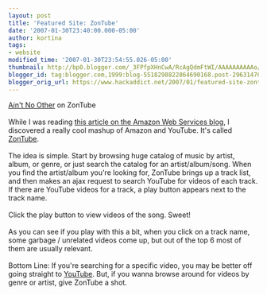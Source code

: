 ```yaml
---
layout: post
title: 'Featured Site: ZonTube'
date: '2007-01-30T23:40:00.000-05:00'
author: kortina
tags:
- website
modified_time: '2007-01-30T23:54:55.026-05:00'
thumbnail: http://bp0.blogger.com/_3FPfpXHnCwA/RcAgQdmFtWI/AAAAAAAAAAo/gpP1m26XM34/s72-c/Picture+1.png
blogger_id: tag:blogger.com,1999:blog-5518298822864690168.post-296314702327132681
blogger_orig_url: https://www.hackaddict.net/2007/01/featured-site-zontube.html
---
```


<img alt="" border="0" id="BLOGGER_PHOTO_ID_5026052651339855202" src="{{ site.url }}/assets/images/2007-01-30-image-0000.png" style=" "/><br/><a href="http://pulpsite.net/zontube/asin/B000G759LW">Ain't No Other</a> on ZonTube<br/><br/>While I was reading <a href="http://aws.typepad.com/aws/2007/01/catching_up.html">this article on the Amazon Web Services blog</a>, I discovered a really cool mashup of Amazon and YouTube.  It's called <a href="http://pulpsite.net/zontube/">ZonTube</a>.<br/><br/>The idea is simple.  Start by browsing huge catalog of music by artist, album, or genre, or just search the catalog for an artist/album/song.  When you find the artist/album you're looking for, ZonTube brings up a track list, and then makes an ajax request to search YouTube for videos of each track.  If there are YouTube videos for a track, a play button appears next to the track name.<br/><br/>Click the play button to view videos of the song.  Sweet!<br/><br/>As you can see if you play with this a bit, when you click on a track name, some garbage / unrelated videos come up, but out of the top 6 most of them are usually relevant.<br/><br/>Bottom Line:  If you're searching for a specific video, you may be better off going straight to <a href="http://youtube.com/">YouTube</a>.  But, if you wanna browse around for videos by genre or artist, give ZonTube a shot.